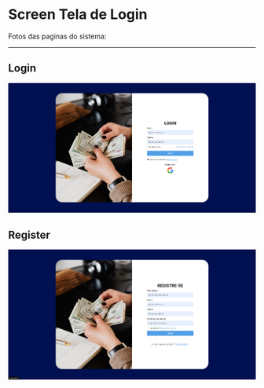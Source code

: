 # Screen Tela de Login

Fotos das paginas do sistema:

<hr>

## Login

![screenLoginPage](./img/ScreePageLogin.png)

## Register

![screenLoginPage](./img/ScreenPageRegister.png)

